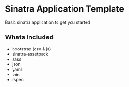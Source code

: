 # Sinatra Application Template

Basic sinatra application to get you started

## Whats Included

- bootstrap (css & js)
- sinatra-assetpack
- sass
- json
- yaml
- thin
- rspec